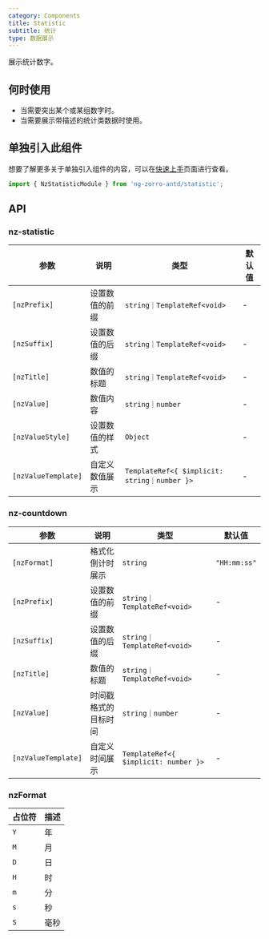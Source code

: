```yaml
---
category: Components
title: Statistic
subtitle: 统计
type: 数据展示
---
```


展示统计数字。

## 何时使用

- 当需要突出某个或某组数字时。
- 当需要展示带描述的统计类数据时使用。

## 单独引入此组件

想要了解更多关于单独引入组件的内容，可以在[快速上手](/docs/getting-started/zh#单独引入某个组件)页面进行查看。

```ts
import { NzStatisticModule } from 'ng-zorro-antd/statistic';
```

## API

### nz-statistic

| 参数 | 说明 | 类型 | 默认值 |
| -------- | ----------- | ---- | ------- |
| `[nzPrefix]` | 设置数值的前缀 | `string｜TemplateRef<void>` | - |
| `[nzSuffix]` | 设置数值的后缀 | `string｜TemplateRef<void>` | - |
| `[nzTitle]` | 数值的标题 | `string｜TemplateRef<void>` | - |
| `[nzValue]` | 数值内容 | `string｜number` | - |
| `[nzValueStyle]` | 设置数值的样式 | `Object` | - |
| `[nzValueTemplate]` | 自定义数值展示 | `TemplateRef<{ $implicit: string｜number }>` | - |

### nz-countdown

| 参数 | 说明 | 类型 | 默认值 |
| -------- | ----------- | ---- | ------- |
| `[nzFormat]` | 格式化倒计时展示 | `string` | `"HH:mm:ss"` |
| `[nzPrefix]` | 设置数值的前缀 | `string｜TemplateRef<void>` | - |
| `[nzSuffix]` | 设置数值的后缀 | `string｜TemplateRef<void>` | - |
| `[nzTitle]` | 数值的标题 | `string｜TemplateRef<void>` | - |
| `[nzValue]` | 时间戳格式的目标时间 | `string｜number` | - |
| `[nzValueTemplate]` | 自定义时间展示 | `TemplateRef<{ $implicit: number }>` | - |

### nzFormat

| 占位符 | 描述 |
| -------- | ----------- |
| `Y` | 年 |
| `M` | 月 |
| `D` | 日 |
| `H` | 时 |
| `m` | 分 |
| `s` | 秒 |
| `S` | 毫秒 |
